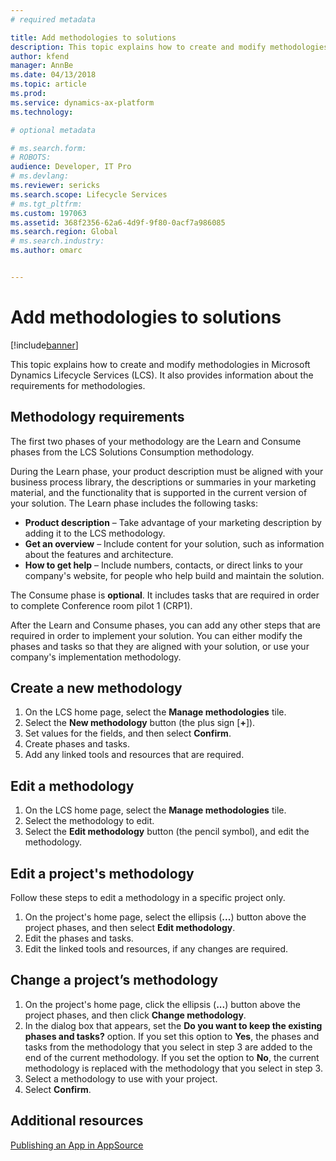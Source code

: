 ```yaml
---
# required metadata

title: Add methodologies to solutions
description: This topic explains how to create and modify methodologies in Microsoft Dynamics Lifecycle Services (LCS). It also provides information about the requirements for methodologies.
author: kfend
manager: AnnBe
ms.date: 04/13/2018
ms.topic: article
ms.prod: 
ms.service: dynamics-ax-platform
ms.technology: 

# optional metadata

# ms.search.form: 
# ROBOTS: 
audience: Developer, IT Pro
# ms.devlang: 
ms.reviewer: sericks
ms.search.scope: Lifecycle Services
# ms.tgt_pltfrm: 
ms.custom: 197063
ms.assetid: 368f2356-62a6-4d9f-9f80-0acf7a986085
ms.search.region: Global
# ms.search.industry: 
ms.author: omarc


---
```


# Add methodologies to solutions

[!include[banner](../includes/banner.md)]

This topic explains how to create and modify methodologies in Microsoft Dynamics Lifecycle Services (LCS). It also provides information about the requirements for methodologies.

Methodology requirements
------------------------

The first two phases of your methodology are the Learn and Consume phases from the LCS Solutions Consumption methodology. 

During the Learn phase, your product description must be aligned with your business process library, the descriptions or summaries in your marketing material, and the functionality that is supported in the current version of your solution. The Learn phase includes the following tasks:

-   **Product description** – Take advantage of your marketing description by adding it to the LCS methodology.
-   **Get an overview** – Include content for your solution, such as information about the features and architecture.
-   **How to get help** – Include numbers, contacts, or direct links to your company's website, for people who help build and maintain the solution.

The Consume phase is **optional**. It includes tasks that are required in order to complete Conference room pilot 1 (CRP1). 


After the Learn and Consume phases, you can add any other steps that are required in order to implement your solution. You can either modify the phases and tasks so that they are aligned with your solution, or use your company's implementation methodology.

## Create a new methodology
1.  On the LCS home page, select the **Manage methodologies** tile.
2.  Select the **New methodology** button (the plus sign [**+**]).
3.  Set values for the fields, and then select **Confirm**.
4.  Create phases and tasks.
5.  Add any linked tools and resources that are required.

## Edit a methodology
1.  On the LCS home page, select the **Manage methodologies** tile.
2.  Select the methodology to edit.
3.  Select the **Edit methodology** button (the pencil symbol), and edit the methodology.

## Edit a project's methodology
Follow these steps to edit a methodology in a specific project only.

1.  On the project's home page, select the ellipsis (**...**) button above the project phases, and then select **Edit methodology**.
2.  Edit the phases and tasks.
3.  Edit the linked tools and resources, if any changes are required.

## Change a project’s methodology
1.  On the project's home page, click the ellipsis (**...**) button above the project phases, and then click **Change methodology**.
2.  In the dialog box that appears, set the **Do you want to keep the existing phases and tasks?** option. If you set this option to **Yes**, the phases and tasks from the methodology that you select in step 3 are added to the end of the current methodology. If you set the option to **No**, the current methodology is replaced with the methodology that you select in step 3.
3.  Select a methodology to use with your project.
4.  Select **Confirm**.


Additional resources
--------

[Publishing an App in AppSource](lcs-solutions-app-source.md)
